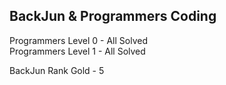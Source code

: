 ## BackJun & Programmers Coding
Programmers Level 0 - All Solved <br/>
Programmers Level 1 - All Solved

BackJun Rank Gold   - 5

